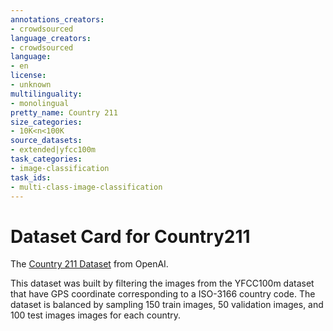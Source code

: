 ```yaml
---
annotations_creators:
- crowdsourced
language_creators:
- crowdsourced
language:
- en
license:
- unknown
multilinguality:
- monolingual
pretty_name: Country 211
size_categories:
- 10K<n<100K
source_datasets:
- extended|yfcc100m
task_categories:
- image-classification
task_ids:
- multi-class-image-classification
---
```


# Dataset Card for Country211

The [Country 211 Dataset](https://github.com/openai/CLIP/blob/main/data/country211.md) from OpenAI.

This dataset was built by filtering the images from the YFCC100m dataset that have GPS coordinate corresponding to a ISO-3166 country code. The dataset is balanced by sampling 150 train images, 50 validation images, and 100 test images images for each country.